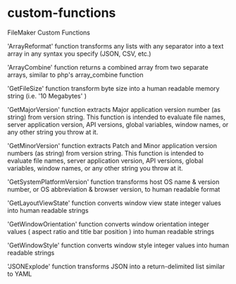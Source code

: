 # custom-functions
FileMaker Custom Functions

'ArrayReformat' function transforms any lists with any separator into a text array in any syntax you specify (JSON, CSV, etc.)

'ArrayCombine' function returns a combined array from two separate arrays, similar to php's array_combine function

'GetFileSize' function transform byte size into a human readable memory string (i.e. '10 Megabytes' )

'GetMajorVersion' function extracts Major application version number (as string) from version string. This function is intended to evaluate file names, server application version,  API versions, global variables, window names, or any other string you throw at it.

'GetMinorVersion' function extracts Patch and Minor application version numbers (as string) from version string. This function is intended to evaluate file names, server application version,  API versions, global variables, window names, or any other string you throw at it.

'GetSystemPlatformVersion' function transforms host OS name & version number, or OS abbreviation & browser version, to human readable format

'GetLayoutViewState' function converts window view state integer values into human readable strings

'GetWindowOrientation' function converts window orientation integer values ( aspect ratio and title bar position ) into human readable strings

'GetWindowStyle' function converts window style integer values into human readable strings

'JSONExplode' function transforms JSON into a return-delimited list similar to YAML
